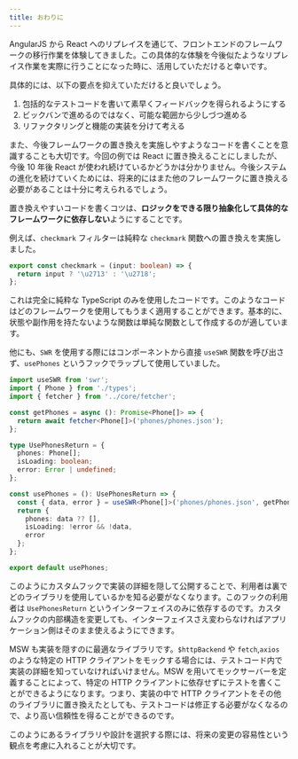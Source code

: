 ```yaml
---
title: おわりに
---
```


AngularJS から React へのリプレイスを通じて、フロントエンドのフレームワークの移行作業を体験してきました。この具体的な体験を今後似たようなリプレイス作業を実際に行うことになった時に、活用していただけると幸いです。

具体的には、以下の要点を抑えていただけると良いでしょう。

1. 包括的なテストコードを書いて素早くフィードバックを得られるようにする
2. ビックバンで進めるのではなく、可能な範囲から少しづつ進める
3. リファクタリングと機能の実装を分けて考える

また、今後フレームワークの置き換えを実施しやすようなコードを書くことを意識することも大切です。今回の例では React に置き換えることにしましたが、今後 10 年後 React が使われ続けているかどうかは分かりません。今後システムの進化を続けていくためには、将来的にはまた他のフレームワークに置き換える必要があることは十分に考えられるでしょう。

置き換えやすいコードを書くコツは、**ロジックをできる限り抽象化して具体的なフレームワークに依存しない**ようにすることです。

例えば、`checkmark` フィルターは純粋な `checkmark` 関数への置き換えを実施しました。

```ts
export const checkmark = (input: boolean) => {
  return input ? '\u2713' : '\u2718';
};
```

これは完全に純粋な TypeScript のみを使用したコードです。このようなコードはどのフレームワークを使用してもうまく適用することができます。基本的に、状態や副作用を持たないような関数は単純な関数として作成するのが適しています。

他にも、`SWR` を使用する際にはコンポーネントから直接 `useSWR` 関数を呼び出さず、`usePhones` というフックでラップして使用していました。

```ts
import useSWR from 'swr';
import { Phone } from './types';
import { fetcher } from '../core/fetcher';

const getPhones = async (): Promise<Phone[]> => {
  return await fetcher<Phone[]>('phones/phones.json');
};

type UsePhonesReturn = {
  phones: Phone[];
  isLoading: boolean;
  error: Error | undefined;
};

const usePhones = (): UsePhonesReturn => {
  const { data, error } = useSWR<Phone[]>('phones/phones.json', getPhones);
  return {
    phones: data ?? [],
    isLoading: !error && !data,
    error
  };
};

export default usePhones;
```

このようにカスタムフックで実装の詳細を隠して公開することで、利用者は裏でどのライブラリを使用しているかを知る必要がなくなります。このフックの利用者は `UsePhonesReturn` というインターフェイスのみに依存するのです。カスタムフックの内部構造を変更しても、インターフェイスさえ変わらなければアプリケーション側はそのまま使えるようにできます。

MSW も実装を隠すのに最適なライブラリです。`$httpBackend` や `fetch`,`axios` のような特定の HTTP クライアントをモックする場合には、テストコード内で実装の詳細を知っていなければいけません。MSW を用いてモックサーバーを定義することによって、特定の HTTP クライアントに依存せずにテストを書くことができるようになります。つまり、実装の中で HTTP クライアントをその他のライブラリに置き換えたとしても、テストコードは修正する必要がなくなるので、より高い信頼性を得ることができるのです。

このようにあるライブラリや設計を選択する際には、将来の変更の容易性という観点を考慮に入れることが大切です。
